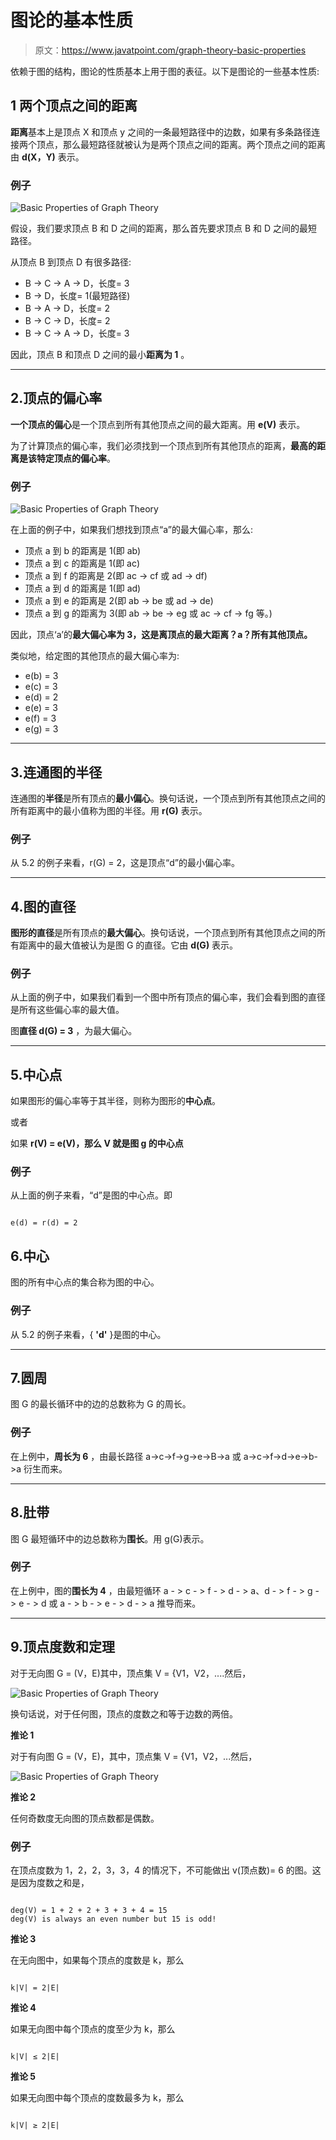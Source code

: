 # 图论的基本性质

> 原文：<https://www.javatpoint.com/graph-theory-basic-properties>

依赖于图的结构，图论的性质基本上用于图的表征。以下是图论的一些基本性质:

## 1 两个顶点之间的距离

**距离**基本上是顶点 X 和顶点 y 之间的一条最短路径中的边数，如果有多条路径连接两个顶点，那么最短路径就被认为是两个顶点之间的距离。两个顶点之间的距离由 **d(X，Y)** 表示。

### 例子

![Basic Properties of Graph Theory](img/7d309f3a1c605f0eb274506386857d4f.png)

假设，我们要求顶点 B 和 D 之间的距离，那么首先要求顶点 B 和 D 之间的最短路径。

从顶点 B 到顶点 D 有很多路径:

*   B -> C -> A -> D，长度= 3
*   B -> D，长度= 1(最短路径)
*   B -> A -> D，长度= 2
*   B -> C -> D，长度= 2
*   B -> C -> A -> D，长度= 3

因此，顶点 B 和顶点 D 之间的最小**距离为 1** 。

* * *

## 2.顶点的偏心率

**一个顶点的偏心**是一个顶点到所有其他顶点之间的最大距离。用 **e(V)** 表示。

为了计算顶点的偏心率，我们必须找到一个顶点到所有其他顶点的距离，**最高的距离是该特定顶点的偏心率**。

### 例子

![Basic Properties of Graph Theory](img/876a50f2fda1a696666c8289d0c12d60.png)

在上面的例子中，如果我们想找到顶点“a”的最大偏心率，那么:

*   顶点 a 到 b 的距离是 1(即 ab)
*   顶点 a 到 c 的距离是 1(即 ac)
*   顶点 a 到 f 的距离是 2(即 ac -> cf 或 ad -> df)
*   顶点 a 到 d 的距离是 1(即 ad)
*   顶点 a 到 e 的距离是 2(即 ab -> be 或 ad -> de)
*   顶点 a 到 g 的距离为 3(即 ab -> be -> eg 或 ac -> cf -> fg 等。)

因此，顶点‘a’的**最大偏心率为 3，这是离顶点的最大距离？a？所有其他顶点。**

类似地，给定图的其他顶点的最大偏心率为:

*   e(b) = 3
*   e(c) = 3
*   e(d) = 2
*   e(e) = 3
*   e(f) = 3
*   e(g) = 3

* * *

## 3.连通图的半径

连通图的**半径**是所有顶点的**最小偏心**。换句话说，一个顶点到所有其他顶点之间的所有距离中的最小值称为图的半径。用 **r(G)** 表示。

### 例子

从 5.2 的例子来看，r(G) = 2，这是顶点“d”的最小偏心率。

* * *

## 4.图的直径

**图形的直径**是所有顶点的**最大偏心**。换句话说，一个顶点到所有其他顶点之间的所有距离中的最大值被认为是图 G 的直径。它由 **d(G)** 表示。

### 例子

从上面的例子中，如果我们看到一个图中所有顶点的偏心率，我们会看到图的直径是所有这些偏心率的最大值。

图**直径 d(G) = 3** ，为最大偏心。

* * *

## 5.中心点

如果图形的偏心率等于其半径，则称为图形的**中心点**。

或者

如果 **r(V) = e(V)，那么 V 就是图 g 的中心点**

### 例子

从上面的例子来看，“d”是图的中心点。即

```

e(d) = r(d) = 2

```

## 6.中心

图的所有中心点的集合称为图的中心。

### 例子

从 5.2 的例子来看，{ **'d'** }是图的中心。

* * *

## 7.圆周

图 G 的最长循环中的边的总数称为 G 的周长。

### 例子

在上例中，**周长为 6** ，由最长路径 a->c->f->g->e->B->a 或 a->c->f->d->e->b->a 衍生而来。

* * *

## 8.肚带

图 G 最短循环中的边总数称为**围长**。用 g(G)表示。

### 例子

在上例中，图的**围长为 4** ，由最短循环 a - > c - > f - > d - > a、d - > f - > g - > e - > d 或 a - > b - > e - > d - > a 推导而来。

* * *

## 9.顶点度数和定理

对于无向图 G = (V，E)其中，顶点集 V = {V1，V2，....然后，

![Basic Properties of Graph Theory](img/4043d98022fca1dfa66d3fc2d5e1f2d7.png)

换句话说，对于任何图，顶点的度数之和等于边数的两倍。

**推论 1**

对于有向图 G = (V，E)，其中，顶点集 V = {V1，V2，...然后，

![Basic Properties of Graph Theory](img/4173be17569de5e9749db27dc0e3e77d.png)

**推论 2**

任何奇数度无向图的顶点数都是偶数。

### 例子

在顶点度数为 1，2，2，3，3，4 的情况下，不可能做出 v(顶点数)= 6 的图。这是因为度数之和是，

```

deg(V) = 1 + 2 + 2 + 3 + 3 + 4 = 15
deg(V) is always an even number but 15 is odd!

```

**推论 3**

在无向图中，如果每个顶点的度数是 k，那么

```

k|V| = 2|E|

```

**推论 4**

如果无向图中每个顶点的度至少为 k，那么

```

k|V| ≤ 2|E|

```

**推论 5**

如果无向图中每个顶点的度数最多为 k，那么

```

k|V| ≥ 2|E|

```